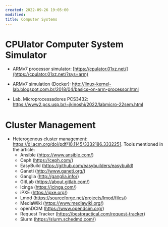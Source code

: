 ```yaml
---
created: 2022-09-26 19:05:00
modified:
title: Computer Systems
---
```


# CPUlator Computer System Simulator

- ARMv7 processor simulator: [https://cpulator.01xz.net/](https://cpulator.01xz.net/?sys=arm)

- ARMv7 simulation (Docker): http://linux-kernel-lab.blogspot.com.br/2018/04/basics-on-arm-processor.html

- Lab. Microprocessadores PCS3432: https://www2.pcs.usp.br/~jkinoshi/2022/labmicro-22sem.html

# Cluster Management

- Heterogenous cluster management: https://dl.acm.org/doi/pdf/10.1145/3332186.3332251. Tools mentioned in the article:
    - Ansible (https://www.ansible.com/)
    - Ceph (https://ceph.com/)
    - EasyBuild (https://github.com/easybuilders/easybuild)
    - Ganeti (http://www.ganeti.org/)
    - Ganglia (http://ganglia.info/)
    - GitLab (https://about.gitlab.com/)
    - Icinga (https://icinga.com/)
    - iPXE (https://ipxe.org/)
    - Lmod (https://sourceforge.net/projects/lmod/files/)
    - MediaWiki (https://www.mediawiki.org/)
    - openDCIM (https://www.opendcim.org/)
    - Request Tracker (https://bestpractical.com/request-tracker)
    - Slurm (https://slurm.schedmd.com/)
